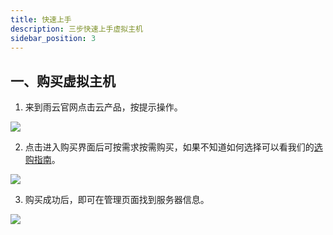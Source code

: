 ```yaml
---
title: 快速上手
description: 三步快速上手虚拟主机
sidebar_position: 3
---
```


##  一、购买虚拟主机

1. 来到雨云官网点击云产品，按提示操作。

![](https://cn-sy1.rains3.com/rainyun-assets/Pic/2023/12/img_1701828671_3fe256c1ea298f3e7a05ee60b2fe2be6)

2. 点击进入购买界面后可按需求按需购买，如果不知道如何选择可以看我们的[选购指南](/docs/rvh/buy)。

![](https://cn-sy1.rains3.com/rainyun-assets/Pic/2023/12/img_1701830266_679a98588f0205acc2312a8a405afbe7)

3. 购买成功后，即可在管理页面找到服务器信息。

![](https://cn-sy1.rains3.com/rainyun-assets/Pic/2023/12/img_1701830370_3a19ff9c46bdce5e02f17a55cacacaf2)
